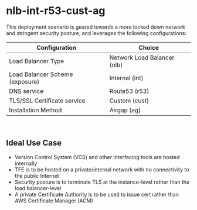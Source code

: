# nlb-int-r53-cust-ag
This deployment scenario is geared towards a more locked down network and stringent security posture, and leverages the following configurations:

| Configuration                   | Choice                      |
|---------------------------------|-----------------------------|
| Load Balancer Type              | Network Load Balancer (nlb) |
| Load Balancer Scheme (exposure) | Internal (int)              |
| DNS service                     | Route53 (r53)               |
| TLS/SSL Certificate service     | Custom (cust)               |
| Installation Method             | Airgap (ag)                 |
<p>&nbsp;</p>

## Ideal Use Case
- Version Control System (VCS) and other interfacing tools are hosted internally
- TFE is to be hosted on a private/internal network with no connectivity to the public Internet
- Security posture is to terminate TLS at the instance-level rather than the load balancer-level
- A private Certificate Authority is to be used to issue cert rather than AWS Certificate Manager (ACM)